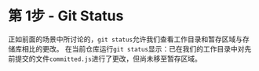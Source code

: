# 第 1步 - Git Status
正如前面的场景中所讨论的，`git status`允许我们查看工作目录和暂存区域与存储库相比的更改。
在当前仓库运行`git status`显示：已在我们的工作目录中对先前提交的文件`committed.js`进行了更改，但尚未移至暂存区域。
